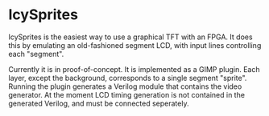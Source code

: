 # IcySprites

IcySprites is the easiest way to use a graphical TFT with an FPGA. It does this
by emulating an old-fashioned segment LCD, with input lines controlling each
"segment".

Currently it is in proof-of-concept. It is implemented as a GIMP plugin. Each
layer, except the background, corresponds to a single segment "sprite". Running
the plugin generates a Verilog module that contains the video generator. At the
moment LCD timing generation is not contained in the generated Verilog, and
must be connected seperately.
